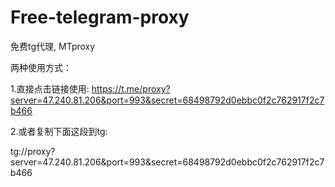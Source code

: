 # Free-telegram-proxy
免费tg代理, MTproxy

两种使用方式：

1.直接点击链接使用: 
https://t.me/proxy?server=47.240.81.206&port=993&secret=68498792d0ebbc0f2c762917f2c7b466

2.或者复制下面这段到tg:

tg://proxy?server=47.240.81.206&port=993&secret=68498792d0ebbc0f2c762917f2c7b466
